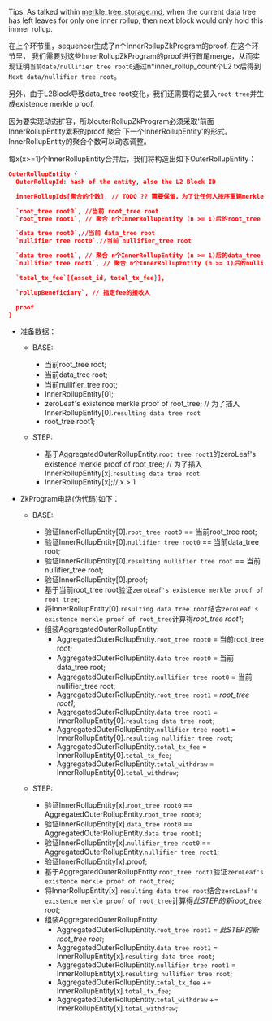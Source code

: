 Tips: As talked within [merkle_tree_storage.md](./merkle_tree_storage.md#switch-to-new-data-tree), when the current data tree has left leaves for only one inner rollup, then next block would only hold this innner rollup.

在上个环节里，sequencer生成了n个InnerRollupZkProgram的proof. 在这个环节里， 我们需要对这些InnerRollupZkProgram的proof进行首尾merge，从而实现证明`当前data/nullifier tree root0`通过n*inner_rollup_count个L2 tx后得到`Next data/nullifier tree root`。

另外，由于L2Block导致data_tree root变化，我们还需要将之插入`root tree`并生成existence merkle proof.

因为要实现动态扩容，所以outerRollupZkProgram必须采取'前面InnerRollupEntity累积的proof 聚合 下一个InnerRollupEntity'的形式。InnerRollupEntity的聚合个数可以动态调整。

每x(x>=1)个InnerRollupEntity合并后，我们将构造出如下OuterRollupEntity：
```json
OuterRollupEntity {
  OuterRollupId: hash of the entity, also the L2 Block ID

  innerRollupIds[聚合的个数], // TODO ?? 需要保留，为了让任何人按序重建merkle tree

  `root_tree root0`, //当前 root_tree root
  `root_tree root1`, // 聚合 n个InnerRollupEntity (n >= 1)后的root_tree root

  `data tree root0`,//当前 data_tree root
  `nullifier tree root0`,//当前 nullifier_tree root

  `data tree root1`, // 聚合 n个InnerRollupEntity (n >= 1)后的data_tree root
  `nullifier tree root1`, // 聚合 n个InnerRollupEntity (n >= 1)后的nullifier_tree root

  `total_tx_fee`[{asset_id, total_tx_fee}],

  `rollupBeneficiary`, // 指定fee的接收人

  proof
}
```

* 准备数据：
  * BASE:
    * 当前root_tree root;
    * 当前data_tree root;
    * 当前nullifier_tree root;
    * InnerRollupEntity[0];
    * zeroLeaf's existence merkle proof of root_tree; // 为了插入InnerRollupEntity[0].`resulting data tree root`
    * root_tree root1;

  * STEP:
    * 基于AggregatedOuterRollupEntity.`root_tree root1`的zeroLeaf's existence merkle proof of root_tree; // 为了插入InnerRollupEntity[x].`resulting data tree root`
    * InnerRollupEntity[x];// x > 1

* ZkProgram电路(伪代码)如下：
  * BASE:
    * 验证InnerRollupEntity[0].`root_tree root0` == 当前root_tree root;
    * 验证InnerRollupEntity[0].`nullifier tree root0` == 当前data_tree root;
    * 验证InnerRollupEntity[0].`resulting nullifier tree root` == 当前nullifier_tree root;
    * 验证InnerRollupEntity[0].proof;
    * 基于当前root_tree root验证`zeroLeaf's existence merkle proof of root_tree`;
    * 将InnerRollupEntity[0].`resulting data tree root`结合`zeroLeaf's existence merkle proof of root_tree`计算得*root_tree root1*;
    * 组装AggregatedOuterRollupEntity:
      * AggregatedOuterRollupEntity.`root_tree root0` = 当前root_tree root;
      * AggregatedOuterRollupEntity.`data tree root0` = 当前data_tree root;
      * AggregatedOuterRollupEntity.`nullifier tree root0` = 当前nullifier_tree root;
      * AggregatedOuterRollupEntity.`root_tree root1` = *root_tree root1*;
      * AggregatedOuterRollupEntity.`data tree root1` = InnerRollupEntity[0].`resulting data tree root`;
      * AggregatedOuterRollupEntity.`nullifier tree root1` = InnerRollupEntity[0].`resulting nullifier tree root`;
      * AggregatedOuterRollupEntity.`total_tx_fee` = InnerRollupEntity[0].`total_tx_fee`;
      * AggregatedOuterRollupEntity.`total_withdraw` = InnerRollupEntity[0].`total_withdraw`;

  * STEP:
    * 验证InnerRollupEntity[x].`root_tree root0` == AggregatedOuterRollupEntity.`root_tree root0`;  
    * 验证InnerRollupEntity[x].`data_tree root0` == AggregatedOuterRollupEntity.`data tree root1`;
    * 验证InnerRollupEntity[x].`nullifier_tree root0` == AggregatedOuterRollupEntity.`nullifier tree root1`;
    * 验证InnerRollupEntity[x].proof;
    * 基于AggregatedOuterRollupEntity.`root_tree root1`验证`zeroLeaf's existence merkle proof of root_tree`;
    * 将InnerRollupEntity[x].`resulting data tree root`结合`zeroLeaf's existence merkle proof of root_tree`计算得*此STEP的新root_tree root*;
    * 组装AggregatedOuterRollupEntity:
      * AggregatedOuterRollupEntity.`root_tree root1` = *此STEP的新root_tree root*;
      * AggregatedOuterRollupEntity.`data tree root1` = InnerRollupEntity[x].`resulting data tree root`;
      * AggregatedOuterRollupEntity.`nullifier tree root1` = InnerRollupEntity[x].`resulting nullifier tree root`;
      * AggregatedOuterRollupEntity.`total_tx_fee` += InnerRollupEntity[x].`total_tx_fee`;
      * AggregatedOuterRollupEntity.`total_withdraw` += InnerRollupEntity[x].`total_withdraw`;


